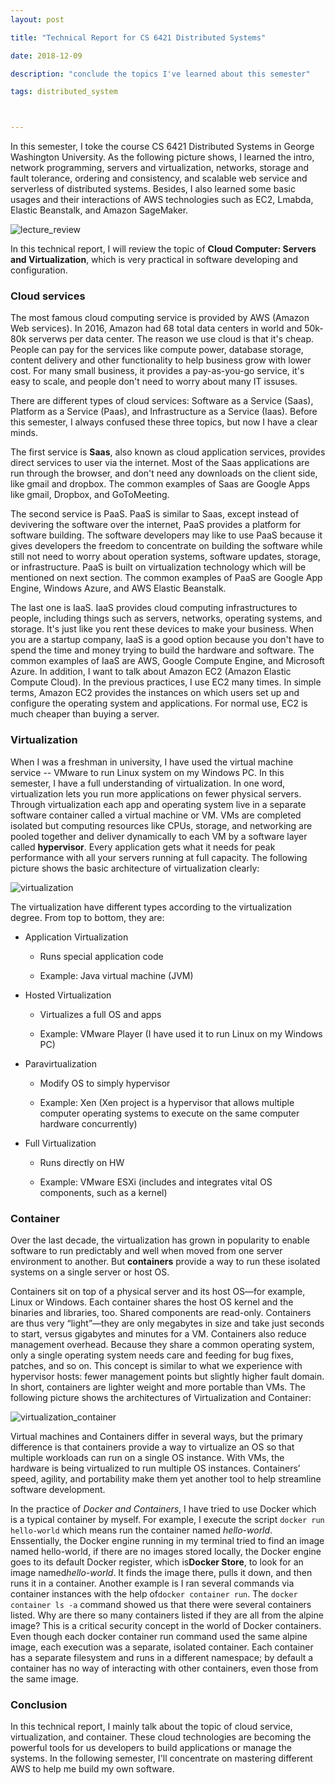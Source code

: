 ```yaml
---
layout: post

title: "Technical Report for CS 6421 Distributed Systems"

date: 2018-12-09

description: "conclude the topics I've learned about this semester"

tags: distributed_system



---
```


In this semester, I toke the course CS 6421 Distributed Systems in George Washington University. As the following picture shows,  I learned the intro, network programming, servers and virtualization, networks, storage and fault tolerance, ordering and consistency, and scalable web service and serverless of distributed systems. Besides, I also learned some basic usages and their interactions of AWS technologies such as EC2, Lmabda, Elastic Beanstalk, and Amazon SageMaker. 

![lecture_review](/blog/images/posts/2018-12-09-Technical_Report_for_CS_6421_Distributed_Systems/lecture_review.png)

In this technical report, I will review the topic of **Cloud Computer: Servers and Virtualization**, which is very practical in software developing and configuration. 

### Cloud services

The most famous cloud computing service is provided by AWS (Amazon Web services). In 2016, Amazon had 68 total data centers in world and 50k-80k serverws per data center. The reason we use cloud is that it's cheap. People can pay for the services like compute power, database storage, content delivery and other functionality to help business grow with lower cost. For many small business, it provides a pay-as-you-go service, it's easy to scale, and people don't need to worry about many IT issuses.

There are different types of cloud services: Software as a Service (Saas), Platform as a Service (Paas), and Infrastructure as a Service (Iaas). Before this semester, I always confused these three topics, but now I have a clear minds.

The first service is **Saas**, also known as cloud application services, provides direct services to user via the internet. Most of the Saas applications are run through the browser, and don't need any downloads on the client side, like gmail and dropbox. The common examples of Saas are Google Apps like gmail, Dropbox, and GoToMeeting.

The second service is PaaS. PaaS is similar to Saas, except instead of devivering the software over the internet, PaaS provides a platform for software building. The software developers may like to use PaaS because it gives developers the freedom to concentrate on building the software while still not need to worry about operation systems, software updates, storage, or infrastructure. PaaS is built on virtualization technology which will be mentioned on next section. The common examples of PaaS are Google App Engine, Windows Azure, and AWS Elastic Beanstalk.

The last one is IaaS. IaaS provides cloud computing infrastructures to people, including things such as servers, networks, operating systems, and storage. It's just like you rent these devices to make your business. When you are a startup company, IaaS is a good option because you don't have to spend the time and money trying to build the hardware and software. The common examples of IaaS are AWS, Google Compute Engine, and Microsoft Azure. In addition, I want to talk about Amazon EC2 (Amazon Elastic Compute Cloud). In the previous practices, I use EC2 many times. In simple terms, Amazon EC2 provides the instances on which users set up and configure the operating system and applications. For normal use, EC2 is much cheaper than buying a server.

### Virtualization

When I was a freshman in university, I have used the virtual machine service -- VMware to run Linux system on my Windows PC. In this semester, I have a full understanding of virtualization. In one word, virtualization lets you run more applications on fewer physical servers. Through virtualization each app and operating system live in a separate software container called a virtual machine or VM. VMs are completed isolated but computing resources like CPUs, storage, and networking are pooled together and deliver dynamically to each VM by a software layer called **hypervisor**. Every application gets what it needs for peak performance with all your servers running at full capacity. The following picture shows the basic architecture of virtualization clearly: 

![virtualization](/blog/images/posts/2018-12-09-Technical_Report_for_CS_6421_Distributed_Systems/virtualization.png)

The virtualization have different types according to the virtualization degree. From top to bottom, they are:

- Application Virtualization

  - Runs special application code

  - Example: Java virtual machine (JVM)

- Hosted Virtualization

  - Virtualizes a full OS and apps

  - Example: VMware Player (I have used it to run Linux on my Windows PC)

- Paravirtualization

  - Modify OS to simply hypervisor

  - Example: Xen (Xen project is a hypervisor that allows multiple computer operating systems to execute on the same computer hardware concurrently)

- Full Virtualization

  - Runs directly on HW

  - Example: VMware ESXi (includes and integrates vital OS components, such as a kernel)



### Container

Over the last decade, the virtualization has grown in popularity to enable software to run predictably and well when moved from one server environment to another. But **containers** provide a way to run these isolated systems on a single server or host OS.

Containers sit on top of a physical server and its host OS—for example, Linux or Windows. Each container shares the host OS kernel and the binaries and libraries, too. Shared components are read-only. Containers are thus very “light”—they are only megabytes in size and take just seconds to start, versus gigabytes and minutes for a VM. Containers also reduce management overhead. Because they share a common operating system, only a single operating system needs care and feeding for bug fixes, patches, and so on. This concept is similar to what we experience with hypervisor hosts: fewer management points but slightly higher fault domain. In short, containers are lighter weight and more portable than VMs. The following picture shows the architectures of Virtualization and Container:

![virtualization_container](/blog/images/posts/2018-12-09-Technical_Report_for_CS_6421_Distributed_Systems/virtualization_container.png)

Virtual machines and Containers differ in several ways, but the primary difference is that containers provide a way to virtualize an OS so that multiple workloads can run on a single OS instance. With VMs, the hardware is being virtualized to run multiple OS instances. Containers’ speed, agility, and portability make them yet another tool to help streamline software development.

In the practice of *Docker and Containers*, I have tried to use Docker which is a typical container by myself. For example, I execute the script `docker run hello-world` which means run the container named *hello-world*. Enssentially, the Docker engine running in my terminal tried to find an image named hello-world, if there are no images stored locally, the Docker engine goes to its default Docker register, which is**Docker Store**, to look for an image named*hello-world*. It finds the image there, pulls it down, and then runs it in a container. Another example is I ran several commands via container instances with the help of`docker container run`. The `docker container ls -a` command showed us that there were several containers listed. Why are there so many containers listed if they are all from the alpine image? This is a critical security concept in the world of Docker containers. Even though each docker container run command used the same alpine image, each execution was a separate, isolated container. Each container has a separate filesystem and runs in a different namespace; by default a container has no way of interacting with other containers, even those from the same image.

### Conclusion

In this technical report, I mainly talk about the topic of cloud service, virtualization, and container. These cloud technologies are becoming the powerful tools for us developers to build applications or manage the systems. In the following semester, I'll concentrate on mastering different AWS to help me build my own software.
